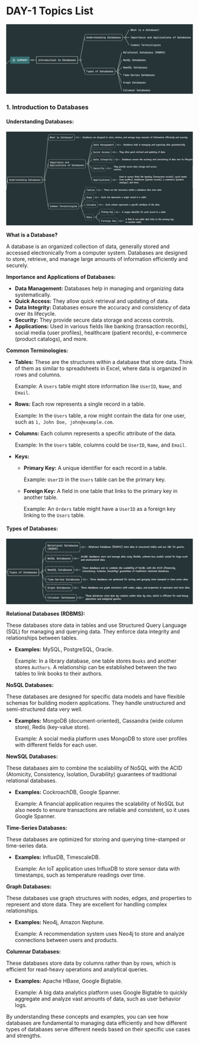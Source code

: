 # DAY-1 Topics List

![DAY-1 Topics list](Images/summary.png)

### 1. Introduction to Databases

#### Understanding Databases:

![DAY-1 Understanding database](Images/understandingDatabase.png)

**What is a Database?**

A database is an organized collection of data, generally stored and accessed electronically from a computer system. Databases are designed to store, retrieve, and manage large amounts of information efficiently and securely.

**Importance and Applications of Databases:**

- **Data Management:** Databases help in managing and organizing data systematically.
- **Quick Access:** They allow quick retrieval and updating of data.
- **Data Integrity:** Databases ensure the accuracy and consistency of data over its lifecycle.
- **Security:** They provide secure data storage and access controls.
- **Applications:** Used in various fields like banking (transaction records), social media (user profiles), healthcare (patient records), e-commerce (product catalogs), and more.

**Common Terminologies:**

- **Tables:** These are the structures within a database that store data. Think of them as similar to spreadsheets in Excel, where data is organized in rows and columns.
  
  Example: A `Users` table might store information like `UserID`, `Name`, and `Email`.

- **Rows:** Each row represents a single record in a table.
  
  Example: In the `Users` table, a row might contain the data for one user, such as `1, John Doe, john@example.com`.

- **Columns:** Each column represents a specific attribute of the data.
  
  Example: In the `Users` table, columns could be `UserID`, `Name`, and `Email`.

- **Keys:**
  - **Primary Key:** A unique identifier for each record in a table.
    
    Example: `UserID` in the `Users` table can be the primary key.
  - **Foreign Key:** A field in one table that links to the primary key in another table.
    
    Example: An `Orders` table might have a `UserID` as a foreign key linking to the `Users` table.

#### Types of Databases:

![DAY-1 Understanding database](Images/databaseTypes.png)

**Relational Databases (RDBMS):**

These databases store data in tables and use Structured Query Language (SQL) for managing and querying data. They enforce data integrity and relationships between tables.

- **Examples:** MySQL, PostgreSQL, Oracle.
  
  Example: In a library database, one table stores `Books` and another stores `Authors`. A relationship can be established between the two tables to link books to their authors.

**NoSQL Databases:**

These databases are designed for specific data models and have flexible schemas for building modern applications. They handle unstructured and semi-structured data very well.

- **Examples:** MongoDB (document-oriented), Cassandra (wide column store), Redis (key-value store).
  
  Example: A social media platform uses MongoDB to store user profiles with different fields for each user.

**NewSQL Databases:**

These databases aim to combine the scalability of NoSQL with the ACID (Atomicity, Consistency, Isolation, Durability) guarantees of traditional relational databases.

- **Examples:** CockroachDB, Google Spanner.
  
  Example: A financial application requires the scalability of NoSQL but also needs to ensure transactions are reliable and consistent, so it uses Google Spanner.

**Time-Series Databases:**

These databases are optimized for storing and querying time-stamped or time-series data.

- **Examples:** InfluxDB, TimescaleDB.
  
  Example: An IoT application uses InfluxDB to store sensor data with timestamps, such as temperature readings over time.

**Graph Databases:**

These databases use graph structures with nodes, edges, and properties to represent and store data. They are excellent for handling complex relationships.

- **Examples:** Neo4j, Amazon Neptune.
  
  Example: A recommendation system uses Neo4j to store and analyze connections between users and products.

**Columnar Databases:**

These databases store data by columns rather than by rows, which is efficient for read-heavy operations and analytical queries.

- **Examples:** Apache HBase, Google Bigtable.
  
  Example: A big data analytics platform uses Google Bigtable to quickly aggregate and analyze vast amounts of data, such as user behavior logs.

By understanding these concepts and examples, you can see how databases are fundamental to managing data efficiently and how different types of databases serve different needs based on their specific use cases and strengths.